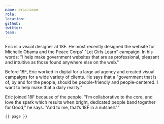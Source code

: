 ```yaml
---
name: ericronne
role: 
location: 
github:
twitter:
team:
---
```


Eric is a visual designer at 18F. He most recently designed the website for Michelle Obama and the Peace Corps' "Let Girls Learn" campaign. In his words: "I help make government websites that are as professional, pleasant and intuitive as those found anywhere else on the web."

Before 18F, Eric worked in digital for a large ad agency and created visual campaigns for a wide variety of clients. He says that a "government that is of, by and for the people, should be people-friendly and people-centered. I want to help make that a daily reality."

Eric joined 18F because of the people. "I’m collaborative to the core, and love the spark which results when bright, dedicated people band together for Good," he says. "And to me, that’s 18F in a nutshell.""	


<code>{{ page }}</code>
